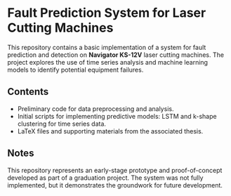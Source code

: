 # Fault Prediction System for Laser Cutting Machines

This repository contains a basic implementation of a system for fault prediction and detection on **Navigator KS-12V** laser cutting machines. The project explores the use of time series analysis and machine learning models to identify potential equipment failures.

## Contents
- Preliminary code for data preprocessing and analysis.
- Initial scripts for implementing predictive models: LSTM and k-shape clustering for time series data.
- LaTeX files and supporting materials from the associated thesis.

## Notes
This repository represents an early-stage prototype and proof-of-concept developed as part of a graduation project. The system was not fully implemented, but it demonstrates the groundwork for future development.

